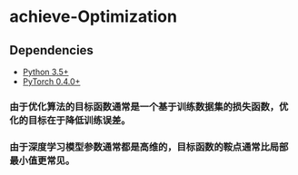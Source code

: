 # achieve-Optimization

## Dependencies
* [Python 3.5+](https://www.continuum.io/downloads)
* [PyTorch 0.4.0+](http://pytorch.org)


### 由于优化算法的目标函数通常是一个基于训练数据集的损失函数，优化的目标在于降低训练误差。
### 由于深度学习模型参数通常都是高维的，目标函数的鞍点通常比局部最小值更常见。
